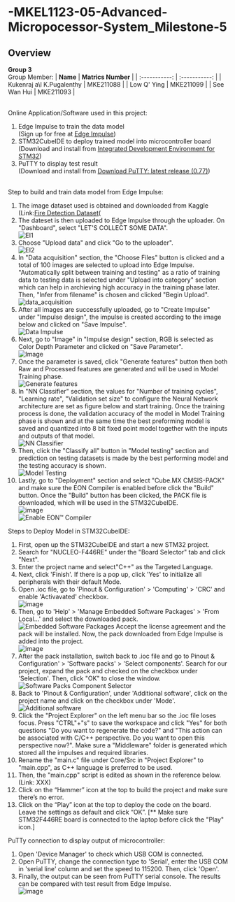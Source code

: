 # -MKEL1123-05-Advanced-Micropocessor-System_Milestone-5

## Overview
**Group 3**
<br>  Group Member: 
| **Name** | **Matrics Number** |
| :-----------: | :-----------: |
| Kukenraj a\l K.Pugalenthy | MKE211088 |
| Low Q' Ying | MKE211099 |
| See Wan Hui | MKE211093 |

<br>Online Application/Software used in this project:
  1. Edge Impulse to train the data model
     <br>(Sign up for free at [Edge Impulse](https://www.edgeimpulse.com/))
  2. STM32CubeIDE to deploy trained model into microcontroller board
     <br>(Download and install from [Integrated Development Environment for STM32](https://www.st.com/en/development-tools/stm32cubeide.html))
  3. PuTTY to display test result
     <br>(Download and install from [Download PuTTY: latest release (0.77)](https://www.chiark.greenend.org.uk/~sgtatham/putty/latest.html))

<br>Step to build and train data model from Edge Impulse:
  1. The image dataset used is obtained and downloaded from Kaggle
     <br>(Link:[Fire Detection Dataset](https://www.kaggle.com/datasets/atulyakumar98/test-dataset?resource=download)(
  2. The dateset is then uploaded to Edge Impulse through the uploader. On "Dashboard", select "LET'S COLLECT SOME DATA".
  <br>![EI1](https://user-images.githubusercontent.com/105101813/178113464-8493a0d8-1ca8-40d4-be92-4d4a01ae0ceb.JPG)
  3. Choose "Upload data" and click "Go to the uploader".
  <br>![EI2](https://user-images.githubusercontent.com/105101813/178114867-a54bf1ec-3124-4984-a014-562d041a490b.JPG)
  4. In "Data acquisition" section, the "Choose Files" button is clicked and a total of 100 images are selected to upload into Edge Impulse. "Automatically split between training and testing" as a ratio of training data to testing data is selected under "Upload into category" section which can help in archieving high accuracy in the training phase later. Then, "Infer from filename" is chosen and clicked "Begin Upload".
  <br>![data_acquisition](https://user-images.githubusercontent.com/105101813/178133297-ee5b76aa-a8eb-4e43-ae73-5ad014f5fc6b.png)
  5. After all images are successfully uploaded, go to "Create Impulse" under "Impulse design", the impulse is created according to the image below and clicked on "Save Impulse". 
  <br>![Data Impulse](https://user-images.githubusercontent.com/105101813/178138922-e1dcb621-5feb-4910-a38e-72ec1ac5e7bd.png)
  6. Next, go to "Image" in "Impulse design" section, RGB is selected as Color Depth Parameter and clicked on "Save Parameter".
  <br>![Image](https://user-images.githubusercontent.com/105101813/178146341-815c9d71-a79c-4b56-bef9-b0f8cdd234fa.png)
  7. Once the parameter is saved, click "Generate features" button then both Raw and Processed features are generated and will be used in Model Training phase.
  <br>![Generate features](https://user-images.githubusercontent.com/105101813/178147535-a2a548ea-e996-4917-b81b-037477a7d266.png)
  8. In "NN Classifier" section, the values for  "Number of training cycles", "Learning rate", "Validation set size" to configure the Neural Network architecture are set as figure below and start training. Once the training process is done, the validation accuracy of the model in Model Training phase is shown and at the same time the best preforming model is saved and quantized into 8 bit fixed point model together with the inputs and outputs of that model.
  <br>![NN Classifier](https://user-images.githubusercontent.com/105101813/178152877-216dabe6-59cd-4a2f-9a51-943efe274546.png)
  9. Then, click the "Classify all" button in "Model testing" section and prediction on testing datasets is made by the best performing model and the testing accuracy is shown.
  <br>![Model Testing](https://user-images.githubusercontent.com/105101813/178153240-10998114-0af2-461d-9387-d890ef0dfc8f.png)
  10. Lastly, go to "Deployment" section and select "Cube.MX CMSIS-PACK" and make sure the EON Compiler is enabled before click the "Build" button. Once the "Build" button has been clicked, the PACK file is downloaded, which will be used in the STM32CubeIDE.
  <br>![image](https://user-images.githubusercontent.com/105101813/178153385-6d84e103-2356-4e45-b585-0d5b93dc228d.png)
  <br>![Enable EON™ Compiler](https://user-images.githubusercontent.com/105101813/178153362-5ad85af1-b30e-4c09-bed0-fb7e9c0e0e0a.png)

Steps to Deploy Model in STM32CubeIDE:
  1. First, open up the STM32CubeIDE and start a new STM32 project.
  2. Search for "NUCLEO-F446RE" under the "Board Selector" tab and click "Next".
  3. Enter the project name and select"C++" as the Targeted Language.
  4. Next, click 'Finish'. If there is a pop up, click 'Yes' to initialize all peripherals with their default Mode.
  5. Open .ioc file, go to 'Pinout & Configuration' > 'Computing' > 'CRC' and enable 'Activavated' checkbox.
  <br>![image](https://user-images.githubusercontent.com/105101813/178239741-b03c8a7c-0d79-4c73-a71c-f7632336cf23.png)
  7. Then, go to 'Help' > 'Manage Embedded Software Packages' > 'From Local...' and select the downloaded pack. 
  <br>![Embedded Software Packages](https://user-images.githubusercontent.com/105101813/178241928-bb589d66-6429-404a-a3b5-f24ac54306c9.png)
  Accept the license agreement and the pack will be installed. Now, the pack downloaded from Edge Impulse is added into the project.
  <br>![image](https://user-images.githubusercontent.com/105101813/178238108-306fb667-bb3c-473e-b08e-ac957bb69396.png)
  8. After the pack installation, switch back to .ioc file and go to Pinout & Configuration' > 'Software packs' > 'Select components'. Search for our project, expand the pack and checked on the checkbox under 'Selection'. Then, click "OK" to close the window.
  <br>![Software Packs Component Selector](https://user-images.githubusercontent.com/105101813/178234560-8d04441a-c4b5-4aa7-aeb5-e1fbf3fb015a.png)
  9. Back to 'Pinout & Configuration', under 'Additional software', click on the project name and click on the checkbox under 'Mode'.
  <br>![Additional software](https://user-images.githubusercontent.com/105101813/178234412-9eca997a-9012-4757-84f3-161e8f53ac9f.png)
  10. Click the "Project Explorer" on the left menu bar so the .ioc file loses focus. Press "CTRL"+"s" to save the workspace and click "Yes" for both questions "Do you want to regenerate the code?" and "This action can be associated with C/C++ perspective. Do you want to open this perspective now?". Make sure a "Middleware" folder is generated which stored all the impulses and required libraries.
  11. Rename the "main.c" file under Core/Src in "Project Explorer" to "main.cpp", as C++ language is preferred to be used.
  12. Then, the "main.cpp" script is edited as shown in the reference below.
   <br>(Link: XXX)
  13. Click on the “Hammer” icon at the top to build the project and make sure there’s no error.
  14. Click on the “Play” icon at the top to deploy the code on the board. Leave the settings as default and click “OK”. [** Make sure STM32F446RE board is connected to the laptop before click the "Play" icon.]
 
PuTTy connection to display output of microcontroller:
  1. Open 'Device Manager' to check which USB COM is connected.
  2. Open PuTTY, change the connection type to 'Serial', enter the USB COM in 'serial line' column and set the speed to 115200. Then, click 'Open'.
  3. Finally, the output can be seen from PuTTY serial console. The results can be compared with test result from Edge Impulse.
  <br>![image](https://user-images.githubusercontent.com/105101813/178241660-9914d25f-66aa-471b-850e-889fe193f440.png)




